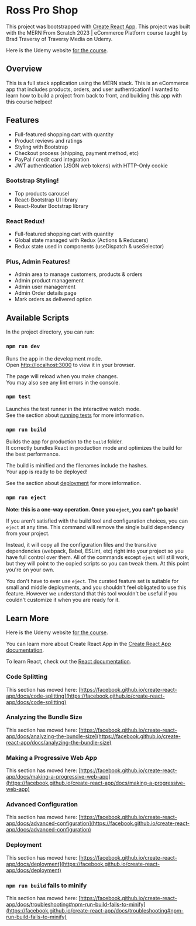 # Ross Pro Shop

This project was bootstrapped with [Create React App](https://github.com/facebook/create-react-app). This project was built with the MERN From Scratch 2023 | eCommerce Platform course taught by Brad Traversy of Traversy Media on Udemy.

Here is the Udemy website [for the course](https://www.udemy.com/course/mern-ecommerce/learn/lecture/38105894?start=15#overview).

## Overview

This is a full stack application using the MERN stack. This is an eCommerce app that includes products, orders, and user authentication! I wanted to learn how to build a project from back to front, and building this app with this course helped!

## Features

- Full-featured shopping cart with quantity
- Product reviews and ratings
- Styling with Bootstrap
- Checkout process (shipping, payment method, etc)
- PayPal / credit card integration
- JWT authentication (JSON web tokens) with HTTP-Only cookie

### Bootstrap Styling!
- Top products carousel
- React-Bootstrap UI library
- React-Router Bootstrap library

### React Redux!
- Full-featured shopping cart with quantity
- Global state managed with Redux (Actions & Reducers)
- Redux state used in components (useDispatch & useSelector)

### Plus, Admin Features!
- Admin area to manage customers, products & orders
- Admin product management
- Admin user management
- Admin Order details page
- Mark orders as delivered option

## Available Scripts

In the project directory, you can run:

### `npm run dev`

Runs the app in the development mode.\
Open [http://localhost:3000](http://localhost:3000) to view it in your browser.

The page will reload when you make changes.\
You may also see any lint errors in the console.

### `npm test`

Launches the test runner in the interactive watch mode.\
See the section about [running tests](https://facebook.github.io/create-react-app/docs/running-tests) for more information.

### `npm run build`

Builds the app for production to the `build` folder.\
It correctly bundles React in production mode and optimizes the build for the best performance.

The build is minified and the filenames include the hashes.\
Your app is ready to be deployed!

See the section about [deployment](https://facebook.github.io/create-react-app/docs/deployment) for more information.

### `npm run eject`

**Note: this is a one-way operation. Once you `eject`, you can't go back!**

If you aren't satisfied with the build tool and configuration choices, you can `eject` at any time. This command will remove the single build dependency from your project.

Instead, it will copy all the configuration files and the transitive dependencies (webpack, Babel, ESLint, etc) right into your project so you have full control over them. All of the commands except `eject` will still work, but they will point to the copied scripts so you can tweak them. At this point you're on your own.

You don't have to ever use `eject`. The curated feature set is suitable for small and middle deployments, and you shouldn't feel obligated to use this feature. However we understand that this tool wouldn't be useful if you couldn't customize it when you are ready for it.

## Learn More
Here is the Udemy website [for the course](https://www.udemy.com/course/mern-ecommerce/learn/lecture/38105894?start=15#overview).

You can learn more about Create React App in the [Create React App documentation](https://facebook.github.io/create-react-app/docs/getting-started).

To learn React, check out the [React documentation](https://reactjs.org/).

### Code Splitting

This section has moved here: [https://facebook.github.io/create-react-app/docs/code-splitting](https://facebook.github.io/create-react-app/docs/code-splitting)

### Analyzing the Bundle Size

This section has moved here: [https://facebook.github.io/create-react-app/docs/analyzing-the-bundle-size](https://facebook.github.io/create-react-app/docs/analyzing-the-bundle-size)

### Making a Progressive Web App

This section has moved here: [https://facebook.github.io/create-react-app/docs/making-a-progressive-web-app](https://facebook.github.io/create-react-app/docs/making-a-progressive-web-app)

### Advanced Configuration

This section has moved here: [https://facebook.github.io/create-react-app/docs/advanced-configuration](https://facebook.github.io/create-react-app/docs/advanced-configuration)

### Deployment

This section has moved here: [https://facebook.github.io/create-react-app/docs/deployment](https://facebook.github.io/create-react-app/docs/deployment)

### `npm run build` fails to minify

This section has moved here: [https://facebook.github.io/create-react-app/docs/troubleshooting#npm-run-build-fails-to-minify](https://facebook.github.io/create-react-app/docs/troubleshooting#npm-run-build-fails-to-minify)
